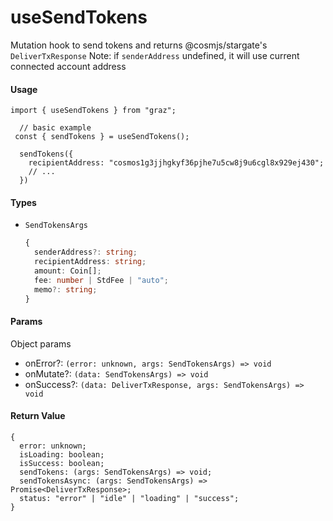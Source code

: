 # useSendTokens

Mutation hook to send tokens and returns @cosmjs/stargate's `DeliverTxResponse`
Note: if `senderAddress` undefined, it will use current connected account address

#### Usage

```tsx
import { useSendTokens } from "graz";

  // basic example
 const { sendTokens } = useSendTokens();

  sendTokens({
    recipientAddress: "cosmos1g3jjhgkyf36pjhe7u5cw8j9u6cgl8x929ej430";
    // ...
  })
```

#### Types

- `SendTokensArgs`
  ```ts
  {
    senderAddress?: string;
    recipientAddress: string;
    amount: Coin[];
    fee: number | StdFee | "auto";
    memo?: string;
  }
  ```

#### Params

Object params

- onError?: `(error: unknown, args: SendTokensArgs) => void`
- onMutate?: `(data: SendTokensArgs) => void`
- onSuccess?: `(data: DeliverTxResponse, args: SendTokensArgs) => void`

#### Return Value

```tsx
{
  error: unknown;
  isLoading: boolean;
  isSuccess: boolean;
  sendTokens: (args: SendTokensArgs) => void;
  sendTokensAsync: (args: SendTokensArgs) => Promise<DeliverTxResponse>;
  status: "error" | "idle" | "loading" | "success";
}
```
